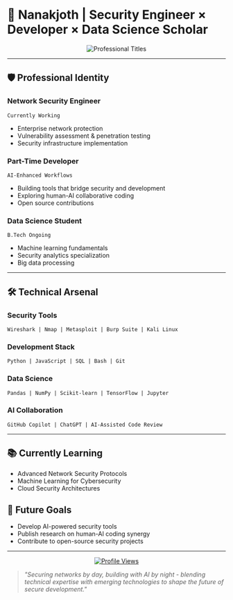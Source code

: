 # 🔐 Nanakjoth | Security Engineer × Developer × Data Science Scholar

<div align="center">
  <img src="https://readme-typing-svg.demolab.com?font=Fira+Code&pause=1000&color=22D3EE&center=true&vCenter=true&width=435&lines=Network+Security+Engineer;AI-Assisted+Developer;Data+Science+Student" alt="Professional Titles">
</div>

---

## 🛡️ Professional Identity

### **Network Security Engineer** 
`Currently Working`
- Enterprise network protection
- Vulnerability assessment & penetration testing
- Security infrastructure implementation

### **Part-Time Developer** 
`AI-Enhanced Workflows`
- Building tools that bridge security and development
- Exploring human-AI collaborative coding
- Open source contributions

### **Data Science Student** 
`B.Tech Ongoing`
- Machine learning fundamentals
- Security analytics specialization
- Big data processing

---

## 🛠️ Technical Arsenal

### **Security Tools**
```
Wireshark | Nmap | Metasploit | Burp Suite | Kali Linux
```

### **Development Stack**
```
Python | JavaScript | SQL | Bash | Git
```

### **Data Science**
```
Pandas | NumPy | Scikit-learn | TensorFlow | Jupyter
```

### **AI Collaboration**
```
GitHub Copilot | ChatGPT | AI-Assisted Code Review
```

---

## 📚 Currently Learning
- Advanced Network Security Protocols
- Machine Learning for Cybersecurity
- Cloud Security Architectures

## 🔭 Future Goals
- Develop AI-powered security tools
- Publish research on human-AI coding synergy
- Contribute to open-source security projects

---

<div align="center">
  <a href="https://github.com/Nanakjoth">
    <img src="https://komarev.com/ghpvc/?username=Nanakjoth&label=Profile+Views&color=0e75b6&style=flat" alt="Profile Views" />
  </a>
</div>

> *"Securing networks by day, building with AI by night - blending technical expertise with emerging technologies to shape the future of secure development."*